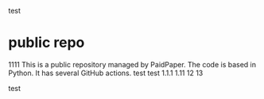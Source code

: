 test

# public repo
1111
This is a public repository managed by PaidPaper. The code is based in Python. It has several GitHub actions.
test
test 1.1.1
1.11
12
13


test

